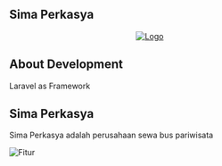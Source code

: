 
## Sima Perkasya
<p align="center"><a href="https://github.com/NadiyyaHasaniyyah/SimaPerkasya/" target="_blank"><img src="https://i.ibb.co.com/fMy473L/simaperkasya.png" alt="Logo"></a></p>



## About Development
Laravel as Framework


## Sima Perkasya

Sima Perkasya adalah perusahaan sewa bus pariwisata 

<img src="https://i.ibb.co.com/VQ9FPL3/fitur.png" alt="Fitur">
